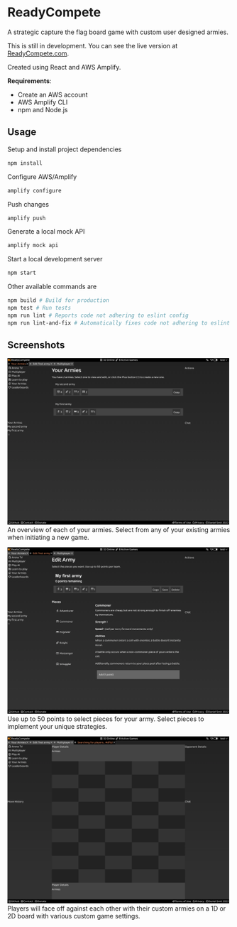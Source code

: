 # ReadyCompete

A strategic capture the flag board game with custom user designed armies.

This is still in development. You can see the live version at [ReadyCompete.com](https://readycompete.com).

Created using React and AWS Amplify.

**Requirements**:
* Create an AWS account
* AWS Amplify CLI
* npm and Node.js

## Usage

Setup and install project dependencies
```bash
npm install
```

Configure AWS/Amplify
```bash
amplify configure
```

Push changes
```bash
amplify push
```

Generate a local mock API
```bash
amplify mock api
```

Start a local development server
```bash
npm start
```

Other available commands are
```bash
npm build # Build for production
npm test # Run tests
npm run lint # Reports code not adhering to eslint config
npm run lint-and-fix # Automatically fixes code not adhering to eslint config
```

## Screenshots

[<img src="documentation/images/armies-page.png" width="500"/>](documentation/images/armies-page.png)
An overview of each of your armies. Select from any of your existing armies when initiating a new game.

[<img src="documentation/images/edit-army-page.png" width="500"/>](documentation/images/edit-army-page.png)
Use up to 50 points to select pieces for your army. Select pieces to implement your unique strategies.

[<img src="documentation/images/play-game-page.png" width="500"/>](documentation/images/play-game-page.png)
Players will face off against each other with their custom armies on a 1D or 2D board with various custom game settings.